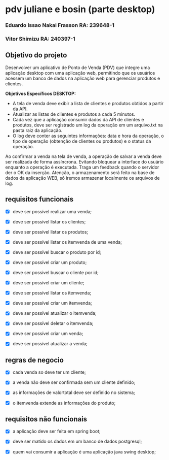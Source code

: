 # pdv juliane e bosin (parte desktop)

### Eduardo Issao Nakai Frasson RA: 239648-1

### Vitor Shimizu RA:  240397-1

## Objetivo do projeto

Desenvolver um aplicativo de Ponto de Venda (PDV) que integre uma aplicação desktop com uma aplicação web, permitindo que os usuários acessem um banco de dados na aplicação web para gerenciar produtos e clientes.

**Objetivos Específicos DESKTOP:**

- A tela de venda deve exibir a lista de clientes e produtos obtidos a partir da API.
- Atualizar as listas de clientes e produtos a cada 5 minutos.
- Cada vez que a aplicação consumir dados da API de clientes e produtos, deve ser registrado um log da operação em um arquivo.txt na pasta raiz da aplicação.
- O log deve conter as seguintes informações: data e hora da operação, o tipo de operação (obtenção de clientes ou produtos) e o status da operação.

Ao confirmar a venda na tela de venda, a operação de salvar a venda deve ser realizada de forma assíncrona. Evitando bloquear a interface do usuário enquanto a operação é executada. Traga um feedback quando o servidor der o OK da inserção. Atenção, o armazenamento será feito na base de dados da aplicação WEB, só iremos armazenar localmente os arquivos de log.


## requisitos funcionais

- [x]  deve ser possível realizar uma venda;
- [x]  deve ser possível listar os clientes;
- [x]  deve ser possível listar os produtos;
- [x]  deve ser possível listar os itemvenda de uma venda;
- [x]  deve ser possível buscar o produto por id;
- [x]  deve ser possível criar um produto;
- [x]  deve ser possivel buscar o cliente por id;
- [x]  deve ser possível criar um cliente;
- [x]  deve ser possível listar os itemvenda;
- [x]  deve ser possível criar um itemvenda;
- [x]  deve ser possível atualizar o itemvenda;
- [x]  deve ser possível deletar o itemvenda;
- [x]  deve ser possível criar um venda;
- [x]  deve ser possível atualizar a venda;


## regras de negocio
- [x] cada venda so deve ter um cliente;
- [x] a venda não deve ser confirmada sem um cliente definido;
- [x] as informações de valortotal deve ser definido no sistema;
- [x] o itemvenda extende as informações do produto;


## requisitos não funcionais 
- [x] a aplicação deve ser feita em spring boot;

- [x] deve ser matido os dados em um banco de dados postgresql;
- [x] quem vai consumir a aplicação é uma aplicação java swing desktop;
